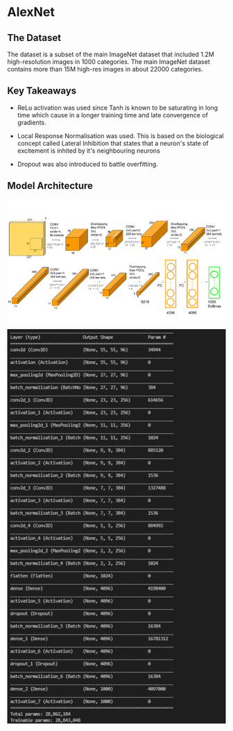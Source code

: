 # AlexNet

## The Dataset

The dataset is a subset of the main ImageNet dataset that included 1.2M high-resolution images in 1000 categories. The main ImageNet dataset contains more than 15M high-res images in about 22000 categories.

## Key Takeaways

* ReLu activation was used since Tanh is known to be saturating in long time which cause in a longer training time and late convergence of gradients.

* Local Response Normalisation was used. This is based on the biological concept called Lateral Inhibition that states that a neuron's state of excitement is inhited by it's neighbouring neurons

* Dropout was also introduced to battle overfitting.

## Model Architecture

![Arch](supplements/architecture.png)

![Arch](supplements/arch.png)
